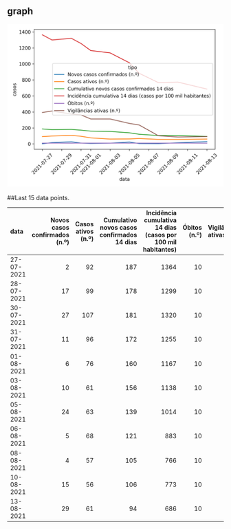 ## graph

![](time-series.png)

##Last 15 data points.

| data       |   Novos casos confirmados (n.º) |   Casos ativos (n.º) |   Cumulativo novos casos confirmados 14 dias |   Incidência cumulativa 14 dias (casos por 100 mil habitantes) |   Óbitos (n.º) |   Vigilâncias ativas (n.º) |
|:-----------|--------------------------------:|---------------------:|---------------------------------------------:|---------------------------------------------------------------:|---------------:|---------------------------:|
| 27-07-2021 |                               2 |                   92 |                                          187 |                                                           1364 |             10 |                        393 |
| 28-07-2021 |                              17 |                   99 |                                          178 |                                                           1299 |             10 |                        412 |
| 30-07-2021 |                              27 |                  107 |                                          181 |                                                           1320 |             10 |                        374 |
| 31-07-2021 |                              11 |                   96 |                                          172 |                                                           1255 |             10 |                        363 |
| 01-08-2021 |                               6 |                   76 |                                          160 |                                                           1167 |             10 |                        312 |
| 03-08-2021 |                              10 |                   61 |                                          156 |                                                           1138 |             10 |                        312 |
| 05-08-2021 |                              24 |                   63 |                                          139 |                                                           1014 |             10 |                        256 |
| 06-08-2021 |                               5 |                   68 |                                          121 |                                                            883 |             10 |                        237 |
| 08-08-2021 |                               4 |                   57 |                                          105 |                                                            766 |             10 |                        102 |
| 10-08-2021 |                              15 |                   56 |                                          106 |                                                            773 |             10 |                         87 |
| 13-08-2021 |                              29 |                   61 |                                           94 |                                                            686 |             10 |                         92 |